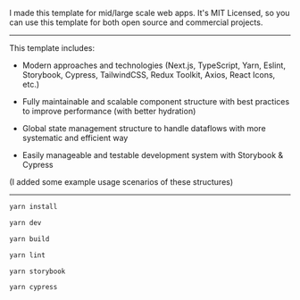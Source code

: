I made this template for mid/large scale web apps. It's MIT Licensed, so you can use this template for both open source and commercial projects.

<hr>

This template includes:

* Modern approaches and technologies (Next.js, TypeScript, Yarn, Eslint, Storybook, Cypress, TailwindCSS, Redux Toolkit, Axios, React Icons, etc.)

* Fully maintainable and scalable component structure with best practices to improve performance (with better hydration)

* Global state management structure to handle dataflows with more systematic and efficient way

* Easily manageable and testable development system with Storybook & Cypress

(I added some example usage scenarios of these structures)

<hr>

```bash
yarn install

yarn dev

yarn build

yarn lint

yarn storybook

yarn cypress
```
